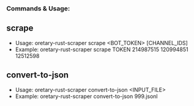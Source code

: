 ### Commands & Usage:

## scrape

- Usage: oretary-rust-scraper scrape <BOT_TOKEN> [CHANNEL_IDS]
- Example: oretary-rust-scraper scrape TOKEN 214987515 120994851 12512598

## convert-to-json

- Usage: oretary-rust-scraper convert-to-json <INPUT_FILE>
- Example: oretary-rust-scraper convert-to-json 999.jsonl
